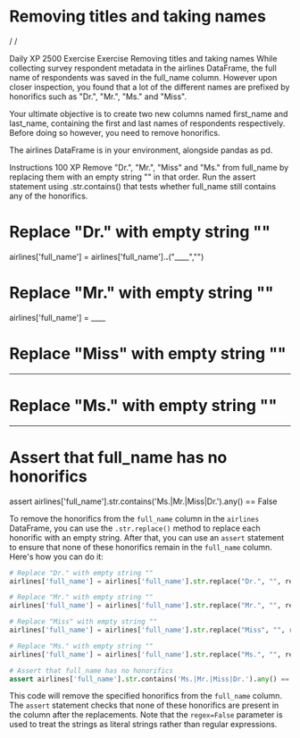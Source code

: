 # Removing titles and taking names

/
/




Daily XP
2500
Exercise
Exercise
Removing titles and taking names
While collecting survey respondent metadata in the airlines DataFrame, the full name of respondents was saved in the full_name column. However upon closer inspection, you found that a lot of the different names are prefixed by honorifics such as "Dr.", "Mr.", "Ms." and "Miss".

Your ultimate objective is to create two new columns named first_name and last_name, containing the first and last names of respondents respectively. Before doing so however, you need to remove honorifics.

The airlines DataFrame is in your environment, alongside pandas as pd.

Instructions
100 XP
Remove "Dr.", "Mr.", "Miss" and "Ms." from full_name by replacing them with an empty string "" in that order.
Run the assert statement using .str.contains() that tests whether full_name still contains any of the honorifics.

# Replace "Dr." with empty string ""
airlines['full_name'] = airlines['full_name'].____.____("____","")

# Replace "Mr." with empty string ""
airlines['full_name'] = ____

# Replace "Miss" with empty string ""
____

# Replace "Ms." with empty string ""
____

# Assert that full_name has no honorifics
assert airlines['full_name'].str.contains('Ms.|Mr.|Miss|Dr.').any() == False

To remove the honorifics from the `full_name` column in the `airlines` DataFrame, you can use the `.str.replace()` method to replace each honorific with an empty string. After that, you can use an `assert` statement to ensure that none of these honorifics remain in the `full_name` column. Here's how you can do it:

```python
# Replace "Dr." with empty string ""
airlines['full_name'] = airlines['full_name'].str.replace("Dr.", "", regex=False)

# Replace "Mr." with empty string ""
airlines['full_name'] = airlines['full_name'].str.replace("Mr.", "", regex=False)

# Replace "Miss" with empty string ""
airlines['full_name'] = airlines['full_name'].str.replace("Miss", "", regex=False)

# Replace "Ms." with empty string ""
airlines['full_name'] = airlines['full_name'].str.replace("Ms.", "", regex=False)

# Assert that full_name has no honorifics
assert airlines['full_name'].str.contains('Ms.|Mr.|Miss|Dr.').any() == False
```

This code will remove the specified honorifics from the `full_name` column. The `assert` statement checks that none of these honorifics are present in the column after the replacements. Note that the `regex=False` parameter is used to treat the strings as literal strings rather than regular expressions.

